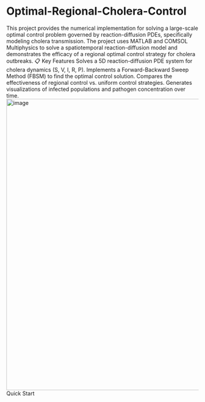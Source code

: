 # Optimal-Regional-Cholera-Control
This project provides the numerical implementation for solving a large-scale optimal control problem governed by reaction-diffusion PDEs, specifically modeling cholera transmission.
The project uses MATLAB and COMSOL Multiphysics to solve a spatiotemporal reaction-diffusion model and demonstrates the efficacy of a regional optimal control strategy for cholera outbreaks.
📋 Key Features
Solves a 5D reaction-diffusion PDE system for cholera dynamics (S, V, I, R, P).
Implements a Forward-Backward Sweep Method (FBSM) to find the optimal control solution.
Compares the effectiveness of regional control vs. uniform control strategies.
Generates visualizations of infected populations and pathogen concentration over time.
<img width="1779" height="764" alt="image" src="https://github.com/user-attachments/assets/8275f1e2-0fe3-4b44-bf53-0883720bacb7" />
Quick Start
